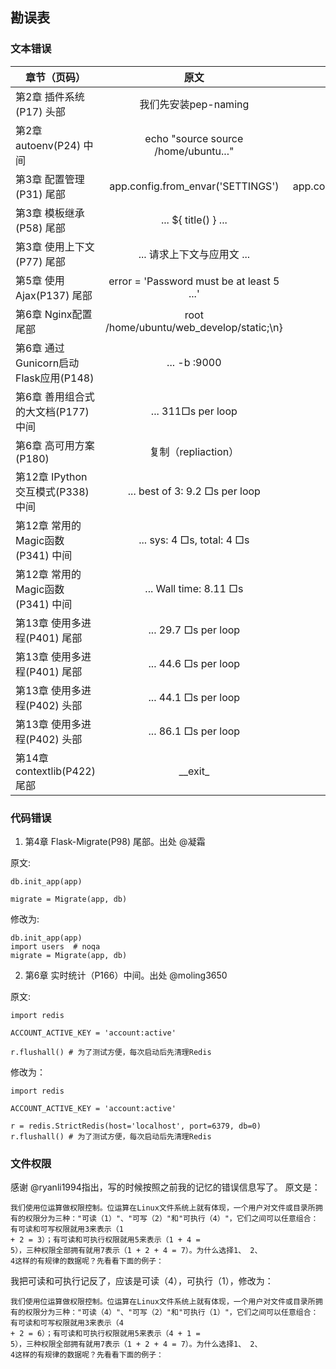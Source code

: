 勘误表
-------

### 文本错误

|       章节（页码）    |      原文     |     修改为     |    出处    |
| --------------------- |:-------------:| --------------:|-----------:|
| 第2章 插件系统(P17) 头部 | 我们先安装pep-naming | 我们先安装pep8-naming | @tntC4stl3 |
| 第2章 autoenv(P24) 中间 | echo "source source /home/ubuntu..."| echo "source /home/ubuntu..."| @刘一鹤 |
| 第3章 配置管理(P31) 尾部 | app.config.from_envar('SETTINGS') | app.config.from_envar('YOURAPPLICATION_SETTINGS')| @凝霜 |
| 第3章 模板继承(P58) 尾部 | ... ${ title() } ... | ... ${ self.title() } ... | @MrCJJW |
| 第3章 使用上下文(P77) 尾部 | ... 请求上下文与应用文 ... | ... 请求上下文与应用上下文... | @moling3650 |
| 第5章 使用Ajax(P137) 尾部 | error = 'Password must be at least 5 ...'| error = 'Username must be at least 5 ...'| @特特特~ |
| 第6章 Nginx配置 尾部 | root /home/ubuntu/web_develop/static;\n} | root /home/ubuntu/web_develop/static;| @伟忠 |
| 第6章 通过Gunicorn启动Flask应用(P148) | ... -b :9000| ... -b :8000| @Reo-LEI |
| 第6章 善用组合式的大文档(P177) 中间 | ... 311□s per loop|... 311µs per loop| @Silence-WWT|
| 第6章 高可用方案(P180) | 复制（repliaction）|复制（replication）| @伟忠 |
| 第12章 IPython交互模式(P338) 中间 | ... best of 3: 9.2 □s per loop| ... best of 3: 9.2 µs per loop| @Abirdcfly |
| 第12章 常用的Magic函数(P341) 中间 | ... sys: 4 □s, total: 4 □s| ... sys: 4 µs, total: 4 µs| @Abirdcfly |
| 第12章 常用的Magic函数(P341) 中间 | ... Wall time: 8.11 □s|... Wall time: 8.11 µs| @Abirdcfly |
| 第13章 使用多进程(P401) 尾部| ... 29.7 □s per loop| ... 29.7 µs per loop| @伟忠 |
| 第13章 使用多进程(P401) 尾部| ... 44.6 □s per loop| ... 44.6 µs per loop| @伟忠 |
| 第13章 使用多进程(P402) 头部| ... 44.1 □s per loop| ... 44.1 µs per loop| @伟忠 |
| 第13章 使用多进程(P402) 头部| ... 86.1 □s per loop| ... 86.1 µs per loop| @伟忠 |
| 第14章 contextlib(P422) 尾部 | \_\_exit\_ | \_\_exit\_\_ | @伟忠 |


### 代码错误

1. 第4章 Flask-Migrate(P98) 尾部。出处 @凝霜

  原文:

  ```
  db.init_app(app)

  migrate = Migrate(app, db)
  ```

  修改为:

  ```
  db.init_app(app)
  import users  # noqa
  migrate = Migrate(app, db)
  ```

2. 第6章 实时统计（P166）中间。出处 @moling3650

  原文:

  ```
  import redis

  ACCOUNT_ACTIVE_KEY = 'account:active'

  r.flushall() # 为了测试方便，每次启动后先清理Redis
  ```

  修改为：

  ```
  import redis

  ACCOUNT_ACTIVE_KEY = 'account:active'

  r = redis.StrictRedis(host='localhost', port=6379, db=0)
  r.flushall() # 为了测试方便，每次启动后先清理Redis
  ```

### 文件权限

感谢 @ryanli1994指出，写的时候按照之前我的记忆的错误信息写了。 原文是：

```
我们使用位运算做权限控制。位运算在Linux文件系统上就有体现，一个用户对文件或目录所拥有的权限分为三种："可读（1）"、"可写（2）"和"可执行（4）"，它们之间可以任意组合：有可读和可写权限就用3来表示（1
+ 2 = 3）；有可读和可执行权限就用5来表示（1 + 4 =
5），三种权限全部拥有就用7表示（1 + 2 + 4 = 7）。为什么选择1、 2、
4这样的有规律的数据呢？先看看下面的例子：
```

我把可读和可执行记反了，应该是可读（4），可执行（1），修改为：

```
我们使用位运算做权限控制。位运算在Linux文件系统上就有体现，一个用户对文件或目录所拥有的权限分为三种："可读（4）"、"可写（2）"和"可执行（1）"，它们之间可以任意组合：有可读和可写权限就用3来表示（4
+ 2 = 6）；有可读和可执行权限就用5来表示（4 + 1 =
5），三种权限全部拥有就用7表示（1 + 2 + 4 = 7）。为什么选择1、 2、
4这样的有规律的数据呢？先看看下面的例子：
```
